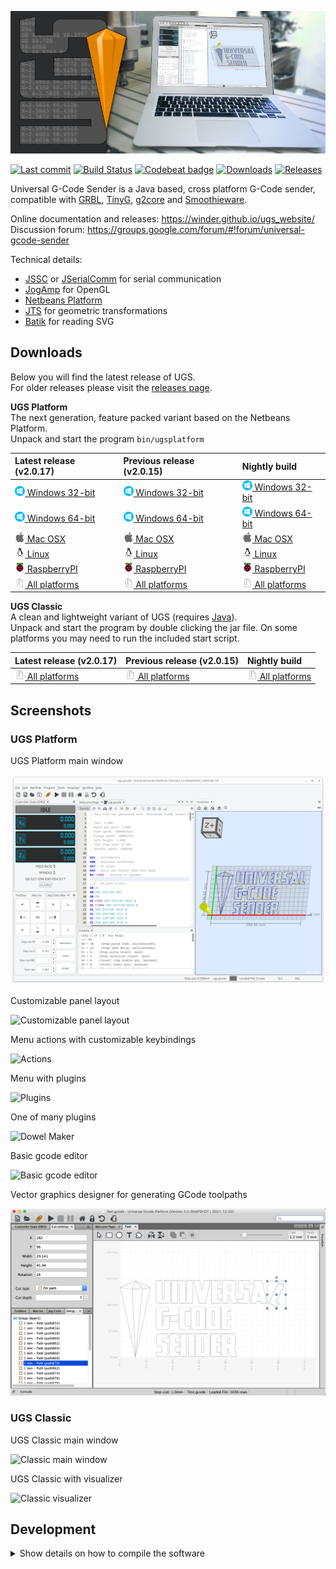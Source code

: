 ![Universal G-Code Sender](https://github.com/winder/Universal-G-Code-Sender/raw/master/pictures/ugs_header.png "UGS Splash Image")


[![Last commit](https://img.shields.io/github/last-commit/winder/Universal-G-Code-Sender.svg?maxAge=1800)](https://github.com/winder/Universal-G-Code-Sender/commits/master)
[![Build Status](https://img.shields.io/github/actions/workflow/status/winder/Universal-G-code-sender/nightly.yaml?branch=master)](https://github.com/winder/Universal-G-Code-Sender/actions/workflows/nightly.yaml)
[![Codebeat badge](https://codebeat.co/badges/48cc1265-2f6b-4163-8a8a-964acc073100)](https://codebeat.co/projects/github-com-winder-universal-g-code-sender-master)
[![Downloads](https://img.shields.io/github/downloads/winder/universal-g-code-sender/total?label=downloads)](https://github.com/winder/Universal-G-Code-Sender#downloads)
[![Releases](https://img.shields.io/github/v/release/winder/Universal-G-Code-Sender)](https://github.com/winder/Universal-G-Code-Sender/releases)

Universal G-Code Sender is a Java based, cross platform G-Code sender, compatible with [GRBL](https://github.com/gnea/grbl/), [TinyG](https://github.com/synthetos/TinyG), [g2core](https://github.com/synthetos/g2) and [Smoothieware](http://smoothieware.org/).

Online documentation and releases: https://winder.github.io/ugs_website/<br/>
Discussion forum: https://groups.google.com/forum/#!forum/universal-gcode-sender

Technical details:

* [JSSC](https://github.com/scream3r/java-simple-serial-connector) or [JSerialComm](https://github.com/Fazecast/jSerialComm) for serial communication
* [JogAmp](https://jogamp.org/) for OpenGL
* [Netbeans Platform](https://netbeans.org/features/platform/)
* [JTS](https://github.com/locationtech/jts) for geometric transformations
* [Batik](https://xmlgraphics.apache.org/batik/) for reading SVG

## Downloads
Below you will find the latest release of UGS.<br/> For older releases please visit the [releases page](https://github.com/winder/Universal-G-Code-Sender/releases).

**UGS Platform**<br>
The next generation, feature packed variant based on the Netbeans Platform.<br>
Unpack and start the program ```bin/ugsplatform```


| Latest release (v2.0.17) | Previous release (v2.0.15) | Nightly build |
|:-------------------------|:---------------------------|:--------------|
| [![Windows 32-bit](pictures/os_windows.png) Windows 32-bit](https://github.com/winder/Universal-G-Code-Sender/releases/download/v2.0.17/win-ugs-platform-app-2.0.17.zip)    | [![Windows 32-bit](pictures/os_windows.png) Windows 32-bit](https://github.com/winder/Universal-G-Code-Sender/releases/download/v2.0.15/win-ugs-platform-app-2.0.15.zip)    | [![Windows 32-bit](pictures/os_windows.png) Windows 32-bit](https://github.com/winder/Universal-G-Code-Sender/releases/download/nightly/win-ugs-platform-app-2.0-SNAPSHOT.zip)  |
| [![Windows 64-bit](pictures/os_windows.png) Windows 64-bit](https://github.com/winder/Universal-G-Code-Sender/releases/download/v2.0.17/win64-ugs-platform-app-2.0.17.zip)  | [![Windows 64-bit](pictures/os_windows.png) Windows 64-bit](https://github.com/winder/Universal-G-Code-Sender/releases/download/v2.0.15/win64-ugs-platform-app-2.0.15.zip)  | [![Windows 64-bit](pictures/os_windows.png) Windows 64-bit](https://github.com/winder/Universal-G-Code-Sender/releases/download/nightly/win64-ugs-platform-app-2.0-SNAPSHOT.zip)  |
| [![Mac OSX](pictures/os_mac.png) Mac OSX](https://github.com/winder/Universal-G-Code-Sender/releases/download/v2.0.17/ios-ugs-platform-app-2.0.17.dmg)                      | [![Mac OSX](pictures/os_mac.png) Mac OSX](https://github.com/winder/Universal-G-Code-Sender/releases/download/v2.0.15/ios-ugs-platform-app-2.0.15.dmg)                      | [![Mac OSX](pictures/os_mac.png) Mac OSX](https://github.com/winder/Universal-G-Code-Sender/releases/download/nightly/ios-ugs-platform-app-2.0-SNAPSHOT.dmg) |
| [![Linux x64](pictures/os_linux.png) Linux](https://github.com/winder/Universal-G-Code-Sender/releases/download/v2.0.17/linux-ugs-platform-app-2.0.17.tar.gz)               | [![Linux x64](pictures/os_linux.png) Linux](https://github.com/winder/Universal-G-Code-Sender/releases/download/v2.0.15/linux-ugs-platform-app-2.0.15.tar.gz)               | [![Linux x64](pictures/os_linux.png) Linux](https://github.com/winder/Universal-G-Code-Sender/releases/download/nightly/linux-ugs-platform-app-2.0-SNAPSHOT.tar.gz) |
| [![Linux ARM 32-bit](pictures/os_linux_arm.png) RaspberryPI](https://github.com/winder/Universal-G-Code-Sender/releases/download/v2.0.17/pi-ugs-platform-app-2.0.17.tar.gz) | [![Linux ARM](pictures/os_linux_arm.png) RaspberryPI](https://github.com/winder/Universal-G-Code-Sender/releases/download/v2.0.15/pi-ugs-platform-app-2.0.15.tar.gz)        | [![Linux ARM](pictures/os_linux_arm.png) RaspberryPI](https://github.com/winder/Universal-G-Code-Sender/releases/download/nightly/pi-ugs-platform-app-2.0-SNAPSHOT.tar.gz) |
| [![Zip](pictures/zip.png) All platforms](https://github.com/winder/Universal-G-Code-Sender/releases/download/v2.0.17/ugs-platform-app-2.0.17.zip)                           | [![Zip](pictures/zip.png) All platforms](https://github.com/winder/Universal-G-Code-Sender/releases/download/v2.0.15/ugs-platform-app-2.0.15.zip)                           | [![Zip](pictures/zip.png) All platforms](https://github.com/winder/Universal-G-Code-Sender/releases/download/nightly/ugs-platform-app-2.0-SNAPSHOT.zip) |

**UGS Classic**<br>
A clean and lightweight variant of UGS (requires [Java](https://java.com/en/download/manual.jsp)). <br>
Unpack and start the program by double clicking the jar file. On some platforms you may need to run the included start script. <br>

| Latest release (v2.0.17) | Previous release (v2.0.15) | Nightly build  |
|:---------------|:---------------|:--------------|
| [![Zip](pictures/zip.png) All platforms](https://github.com/winder/Universal-G-Code-Sender/releases/download/v2.0.17/UniversalGcodeSender.zip) | [![Zip](pictures/zip.png) All platforms](https://github.com/winder/Universal-G-Code-Sender/releases/download/v2.0.15/UniversalGcodeSender.zip) | [![Zip](pictures/zip.png) All platforms](https://github.com/winder/Universal-G-Code-Sender/releases/download/nightly/UniversalGcodeSender.zip) |

## Screenshots

### UGS Platform

UGS Platform main window

![UGS Platform](https://github.com/winder/Universal-G-Code-Sender/raw/master/pictures/2.0_platform_ugs_platform.png "UGS Platform")

Customizable panel layout

![Customizable panel layout](https://github.com/winder/Universal-G-Code-Sender/raw/master/pictures/2.0_platform_customizable_panels.png "Customizable panel layout")

Menu actions with customizable keybindings

![Actions](https://github.com/winder/Universal-G-Code-Sender/raw/master/pictures/2.0_platform_actions_menu.png "Actions")

Menu with plugins

![Plugins](https://github.com/winder/Universal-G-Code-Sender/raw/master/pictures/2.0_platform_plugins_menu.png "Plugins")

One of many plugins

![Dowel Maker](https://github.com/winder/Universal-G-Code-Sender/raw/master/pictures/2.0_platform_dowel_maker_plugin.png "Dowel maker plugin")

Basic gcode editor

![Basic gcode editor](https://github.com/winder/Universal-G-Code-Sender/raw/master/pictures/2.0_platform_editor.png "Basic gcode editor")

Vector graphics designer for generating GCode toolpaths

![Designer](https://github.com/winder/Universal-G-Code-Sender/raw/master/pictures/2.0_platform_designer.png "Basic gcode editor")


### UGS Classic

UGS Classic main window

![Classic main window](https://winder.github.io/ugs_website/img/screenshots/finished.png)

UGS Classic with visualizer

![Classic visualizer](https://winder.github.io/ugs_website/img/screenshots/visualizer.png)


## Development
<details><summary>Show details on how to compile the software</summary>
<p>

For development we use [Maven](http://maven.apache.org) and [Java](https://github.com/AdoptOpenJDK/openjdk13-binaries/releases/tag/jdk-13.0.1%2B9) for compiling. We rely on a specific version of Java 13.0.1-9 is needed due to compatibility issues with a library we depend on.

#### Compiling and starting the application

UGS Classic: 
```bash
mvn install
mvn exec:java -Dexec.mainClass="com.willwinder.universalgcodesender.MainWindow" -pl ugs-core
```

UGS Platform: 
```bash
mvn install
mvn nbm:run-platform -pl ugs-platform/application
```


#### Execute all tests

```bash
mvn test
```


#### Building the self-executing JAR

```bash
mvn install
mvn package -pl ugs-classic
```


#### Build a UniversalGcodeSender.zip release file

```bash
mvn package -pl ugs-classic assembly:assembly
```

#### Develop via IntelliJ

If you are more used to IntelliJ, you can also build, run and debug it there.

- Run  `mvn nbm:run-platform -pl ugs-platform/application` once via terminal to build everything
- Import the Source, `File` -> `New` -> `Project from existing Sources`
- Setup a new "Run Configuration", `Java Application`, with following settings:
  - Main Class: `org.netbeans.Main`
  - VM Options: `-Dnetbeans.user=$ProjectFileDir$/ugs-platform/application/target/userdir -Dnetbeans.home=$ProjectFileDir$/ugs-platform/application/target/ugsplatform/platform -Dnetbeans.logger.console=true -Dnetbeans.indexing.noFileRefresh=true -Dnetbeans.dirs="$ProjectFileDir$/ugs-platform/application/target/ugsplatform/ugsplatform:$ProjectFileDir$/ugs-platform/application/target/ugsplatform/platform:$ProjectFileDir$/ugs-platform/application/target/ugsplatform/ide:$ProjectFileDir$/ugs-platform/application/target/ugsplatform/extra:$ProjectFileDir$/ugs-platform/application/target/ugsplatform/java"`
  - Program arguments: `--branding ugsplatform`
  - Working dir: `$ProjectFileDir$`
  - Use classpath of module: `ugs-platform-app` 
- There is a [runConfiguration](.idea/runConfigurations/UGS_Platform.xml) in the repository, which should be available after importing the project

</p>
</details>
